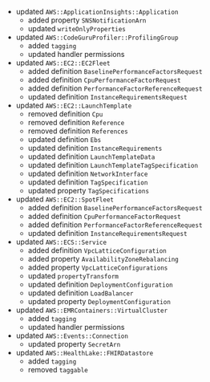 - updated `AWS::ApplicationInsights::Application`
  - added property `SNSNotificationArn`
  - updated `writeOnlyProperties`
- updated `AWS::CodeGuruProfiler::ProfilingGroup`
  - added `tagging`
  - updated handler permissions
- updated `AWS::EC2::EC2Fleet`
  - added definition `BaselinePerformanceFactorsRequest`
  - added definition `CpuPerformanceFactorRequest`
  - added definition `PerformanceFactorReferenceRequest`
  - updated definition `InstanceRequirementsRequest`
- updated `AWS::EC2::LaunchTemplate`
  - removed definition `Cpu`
  - removed definition `Reference`
  - removed definition `References`
  - updated definition `Ebs`
  - updated definition `InstanceRequirements`
  - updated definition `LaunchTemplateData`
  - updated definition `LaunchTemplateTagSpecification`
  - updated definition `NetworkInterface`
  - updated definition `TagSpecification`
  - updated property `TagSpecifications`
- updated `AWS::EC2::SpotFleet`
  - added definition `BaselinePerformanceFactorsRequest`
  - added definition `CpuPerformanceFactorRequest`
  - added definition `PerformanceFactorReferenceRequest`
  - updated definition `InstanceRequirementsRequest`
- updated `AWS::ECS::Service`
  - added definition `VpcLatticeConfiguration`
  - added property `AvailabilityZoneRebalancing`
  - added property `VpcLatticeConfigurations`
  - updated `propertyTransform`
  - updated definition `DeploymentConfiguration`
  - updated definition `LoadBalancer`
  - updated property `DeploymentConfiguration`
- updated `AWS::EMRContainers::VirtualCluster`
  - added `tagging`
  - updated handler permissions
- updated `AWS::Events::Connection`
  - updated property `SecretArn`
- updated `AWS::HealthLake::FHIRDatastore`
  - added `tagging`
  - removed `taggable`
